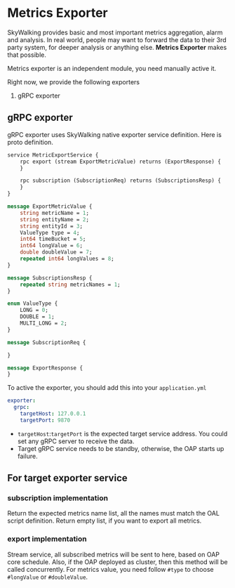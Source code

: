 # Metrics Exporter
SkyWalking provides basic and most important metrics aggregation, alarm and analysis. 
In real world, people may want to forward the data to their 3rd party system, for deeper analysis or anything else.
**Metrics Exporter** makes that possible.

Metrics exporter is an independent module, you need manually active it.

Right now, we provide the following exporters
1. gRPC exporter

## gRPC exporter
gRPC exporter uses SkyWalking native exporter service definition. Here is proto definition.
```proto
service MetricExportService {
    rpc export (stream ExportMetricValue) returns (ExportResponse) {
    }

    rpc subscription (SubscriptionReq) returns (SubscriptionsResp) {
    }
}

message ExportMetricValue {
    string metricName = 1;
    string entityName = 2;
    string entityId = 3;
    ValueType type = 4;
    int64 timeBucket = 5;
    int64 longValue = 6;
    double doubleValue = 7;
    repeated int64 longValues = 8;
}

message SubscriptionsResp {
    repeated string metricNames = 1;
}

enum ValueType {
    LONG = 0;
    DOUBLE = 1;
    MULTI_LONG = 2;
}

message SubscriptionReq {

}

message ExportResponse {
}
```

To active the exporter, you should add this into your `application.yml`
```yaml
exporter:
  grpc:
    targetHost: 127.0.0.1
    targetPort: 9870
```

- `targetHost`:`targetPort` is the expected target service address. You could set any gRPC server to receive the data.
- Target gRPC service needs to be standby, otherwise, the OAP starts up failure.

## For target exporter service 
### subscription implementation
Return the expected metrics name list, all the names must match the OAL script definition. Return empty list, if you want
to export all metrics.

### export implementation
Stream service, all subscribed metrics will be sent to here, based on OAP core schedule. Also, if the OAP deployed as cluster, 
then this method will be called concurrently. For metrics value, you need follow `#type` to choose `#longValue` or `#doubleValue`.